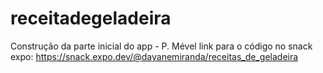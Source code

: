 # receitadegeladeira
Construção da parte inicial do app - P. Mével
link para o código no snack expo: https://snack.expo.dev/@dayanemiranda/receitas_de_geladeira
